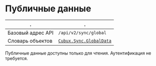 Публичные данные
================

.                 | .
----------------- | ---------------------------
Базовый адрес API | `/api/v2/sync/global`
Словарь объектов  | [`Cubux.Sync.GlobalData`][Cubux.Sync.GlobalData]

Публичные данные доступны только для чтения. Аутентификация не
требуется.


[Cubux.Sync.GlobalData]: ../../type/sync/data-global.md
